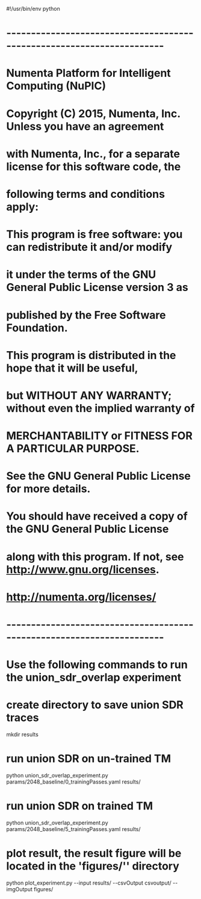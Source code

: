 #!/usr/bin/env python
# ----------------------------------------------------------------------
# Numenta Platform for Intelligent Computing (NuPIC)
# Copyright (C) 2015, Numenta, Inc.  Unless you have an agreement
# with Numenta, Inc., for a separate license for this software code, the
# following terms and conditions apply:
#
# This program is free software: you can redistribute it and/or modify
# it under the terms of the GNU General Public License version 3 as
# published by the Free Software Foundation.
#
# This program is distributed in the hope that it will be useful,
# but WITHOUT ANY WARRANTY; without even the implied warranty of
# MERCHANTABILITY or FITNESS FOR A PARTICULAR PURPOSE.
# See the GNU General Public License for more details.
#
# You should have received a copy of the GNU General Public License
# along with this program.  If not, see http://www.gnu.org/licenses.
#
# http://numenta.org/licenses/
# ----------------------------------------------------------------------


# Use the following commands to run the union_sdr_overlap experiment

# create directory to save union SDR traces
mkdir results

# run union SDR on un-trained TM
python union_sdr_overlap_experiment.py params/2048_baseline/0_trainingPasses.yaml results/

# run union SDR on trained TM
python union_sdr_overlap_experiment.py params/2048_baseline/5_trainingPasses.yaml results/

# plot result, the result figure will be located in the 'figures/'' directory
python plot_experiment.py --input results/ --csvOutput csvoutput/ --imgOutput figures/
